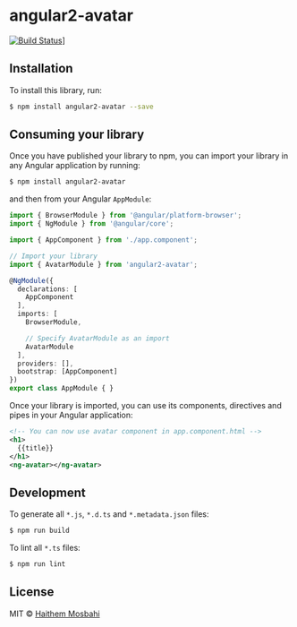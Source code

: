 # angular2-avatar
[![Build Status](https://travis-ci.org/HaithemMosbahi/angular2-avatar.svg?branch=master)](https://travis-ci.org/HaithemMosbahi/angular2-avatar)]
## Installation

To install this library, run:

```bash
$ npm install angular2-avatar --save
```

## Consuming your library

Once you have published your library to npm, you can import your library in any Angular application by running:

```bash
$ npm install angular2-avatar
```

and then from your Angular `AppModule`:

```typescript
import { BrowserModule } from '@angular/platform-browser';
import { NgModule } from '@angular/core';

import { AppComponent } from './app.component';

// Import your library
import { AvatarModule } from 'angular2-avatar';

@NgModule({
  declarations: [
    AppComponent
  ],
  imports: [
    BrowserModule,

    // Specify AvatarModule as an import
    AvatarModule
  ],
  providers: [],
  bootstrap: [AppComponent]
})
export class AppModule { }
```

Once your library is imported, you can use its components, directives and pipes in your Angular application:

```xml
<!-- You can now use avatar component in app.component.html -->
<h1>
  {{title}}
</h1>
<ng-avatar></ng-avatar>
```

## Development

To generate all `*.js`, `*.d.ts` and `*.metadata.json` files:

```bash
$ npm run build
```

To lint all `*.ts` files:

```bash
$ npm run lint
```

## License

MIT © [Haithem Mosbahi](mailto:elmosbahihaithem@gmail.com)
